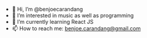 - 👋 Hi, I’m @benjoecarandang
- 👀 I’m interested in music as well as programming
- 🌱 I’m currently learning React JS
- 📫 How to reach me: benjoe.carandang@gmail.com

<!---
benjoecarandang/benjoecarandang is a ✨ special ✨ repository because its `README.md` (this file) appears on your GitHub profile.
You can click the Preview link to take a look at your changes.
--->

